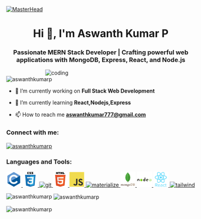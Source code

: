 [![MasterHead](https://camo.githubusercontent.com/779e2659d689ecaf69d8d08cebd98c27e8641d575fb395c5333732c834f463d1/68747470733a2f2f7062732e7477696d672e636f6d2f6d656469612f44516c4f735a7956414141586641782e6a7067)](https://github.com/aswanthkumarp)

<h1 align="center">Hi 👋, I'm Aswanth Kumar P</h1>
<h3 align="center">Passionate MERN Stack Developer | Crafting powerful web applications with MongoDB, Express, React, and Node.js</h3>
<img align="right" alt="coding" width="400" src="https://camo.githubusercontent.com/c1dcb74cc1c1835b1d716f5051499a2814c683c806b15f04b0eba492863703e9/68747470733a2f2f63646e2e6472696262626c652e636f6d2f75736572732f3733303730332f73637265656e73686f74732f363538313234332f6176656e746f2e676966"/>
<p align="left"> <img src="https://komarev.com/ghpvc/?username=aswanthkumarp&label=Profile%20views&color=0e75b6&style=flat" alt="aswanthkumarp" /> </p>

- 🔭 I’m currently working on **Full Stack Web Development**

- 🌱 I’m currently learning **React,Nodejs,Express**

- 📫 How to reach me **aswanthkumar777@gmail.com**

<h3 align="left">Connect with me:</h3>
<p align="left">
<a href="https://linkedin.com/in/aswanthkumarp" target="blank"><img align="center" src="https://raw.githubusercontent.com/rahuldkjain/github-profile-readme-generator/master/src/images/icons/Social/linked-in-alt.svg" alt="aswanthkumarp" height="30" width="40" /></a>
</p>

<h3 align="left">Languages and Tools:</h3>
<p align="left"> <a href="https://www.cprogramming.com/" target="_blank" rel="noreferrer"> <img src="https://raw.githubusercontent.com/devicons/devicon/master/icons/c/c-original.svg" alt="c" width="40" height="40"/> </a> <a href="https://www.w3schools.com/css/" target="_blank" rel="noreferrer"> <img src="https://raw.githubusercontent.com/devicons/devicon/master/icons/css3/css3-original-wordmark.svg" alt="css3" width="40" height="40"/> </a> <a href="https://git-scm.com/" target="_blank" rel="noreferrer"> <img src="https://www.vectorlogo.zone/logos/git-scm/git-scm-icon.svg" alt="git" width="40" height="40"/> </a> <a href="https://www.w3.org/html/" target="_blank" rel="noreferrer"> <img src="https://raw.githubusercontent.com/devicons/devicon/master/icons/html5/html5-original-wordmark.svg" alt="html5" width="40" height="40"/> </a> <a href="https://developer.mozilla.org/en-US/docs/Web/JavaScript" target="_blank" rel="noreferrer"> <img src="https://raw.githubusercontent.com/devicons/devicon/master/icons/javascript/javascript-original.svg" alt="javascript" width="40" height="40"/> </a> <a href="https://materializecss.com/" target="_blank" rel="noreferrer"> <img src="https://raw.githubusercontent.com/prplx/svg-logos/5585531d45d294869c4eaab4d7cf2e9c167710a9/svg/materialize.svg" alt="materialize" width="40" height="40"/> </a> <a href="https://www.mongodb.com/" target="_blank" rel="noreferrer"> <img src="https://raw.githubusercontent.com/devicons/devicon/master/icons/mongodb/mongodb-original-wordmark.svg" alt="mongodb" width="40" height="40"/> </a> <a href="https://nodejs.org" target="_blank" rel="noreferrer"> <img src="https://raw.githubusercontent.com/devicons/devicon/master/icons/nodejs/nodejs-original-wordmark.svg" alt="nodejs" width="40" height="40"/> </a> <a href="https://reactjs.org/" target="_blank" rel="noreferrer"> <img src="https://raw.githubusercontent.com/devicons/devicon/master/icons/react/react-original-wordmark.svg" alt="react" width="40" height="40"/> </a> <a href="https://tailwindcss.com/" target="_blank" rel="noreferrer"> <img src="https://www.vectorlogo.zone/logos/tailwindcss/tailwindcss-icon.svg" alt="tailwind" width="40" height="40"/> </a> </p>

<p><img align="left" src="https://github-readme-stats.vercel.app/api/top-langs?username=aswanthkumarp&show_icons=true&locale=en&layout=compact" alt="aswanthkumarp" /></p>

<p>&nbsp;<img align="center" src="https://github-readme-stats.vercel.app/api?username=aswanthkumarp&show_icons=true&locale=en" alt="aswanthkumarp" /></p>

<p><img align="center" src="https://github-readme-streak-stats.herokuapp.com/?user=aswanthkumarp&" alt="aswanthkumarp" /></p>
